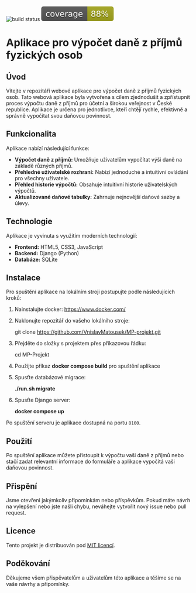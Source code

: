 ![build status](../../actions/workflows/build.yml/badge.svg) ![coverage](./coverage.svg)

# Aplikace pro výpočet daně z příjmů fyzických osob

## Úvod

Vítejte v repozitáři webové aplikace pro výpočet daně z příjmů fyzických osob. Tato webová aplikace byla vytvořena s cílem zjednodušit a zpřístupnit proces výpočtu daně z příjmů pro účetní a širokou veřejnost v České republice. Aplikace je určena pro jednotlivce, kteří chtějí rychle, efektivně a správně vypočítat svou daňovou povinnost.

## Funkcionalita

Aplikace nabízí následující funkce:

- **Výpočet daně z příjmů:** Umožňuje uživatelům vypočítat výši daně na základě různých příjmů.
- **Přehledné uživatelské rozhraní:** Nabízí jednoduché a intuitivní ovládání pro všechny uživatele.
- **Přehled historie výpočtů:** Obsahuje intuitivní historie uživatelských výpočtů. 
- **Aktualizované daňové tabulky:** Zahrnuje nejnovější daňové sazby a úlevy.

## Technologie

Aplikace je vyvinuta s využitím moderních technologií:

- **Frontend:** HTML5, CSS3, JavaScript
- **Backend:** Django (Python)
- **Databáze:** SQLite

## Instalace

Pro spuštění aplikace na lokálním stroji postupujte podle následujících kroků:

1. Nainstalujte docker: https://www.docker.com/

2. Naklonujte repozitář do vašeho lokálního stroje:
   
   git clone https://github.com/VnislavMatousek/MP-projekt.git

3. Přejděte do složky s projektem přes příkazovou řádku:

   cd MP-Projekt

4. Použijte příkaz **docker compose build** pro spuštění aplikace
   
5. Spusťte databázové migrace:
   
   **./run.sh migrate**

4. Spusťte Django server:

   **docker compose up**


Po spuštění serveru je aplikace dostupná na portu `8100`.

## Použití

Po spuštění aplikace můžete přistoupit k výpočtu vaši daně z příjmů nebo stačí zadat relevantní informace do formuláře a aplikace vypočítá vaši daňovou povinnost.

## Přispění

Jsme otevřeni jakýmkoliv připomínkám nebo příspěvkům. Pokud máte návrh na vylepšení nebo jste našli chybu, neváhejte vytvořit nový issue nebo pull request.

## Licence

Tento projekt je distribuován pod [MIT licencí](LICENSE).

## Poděkování

Děkujeme všem přispěvatelům a uživatelům této aplikace a těšíme se na vaše návrhy a připomínky.
